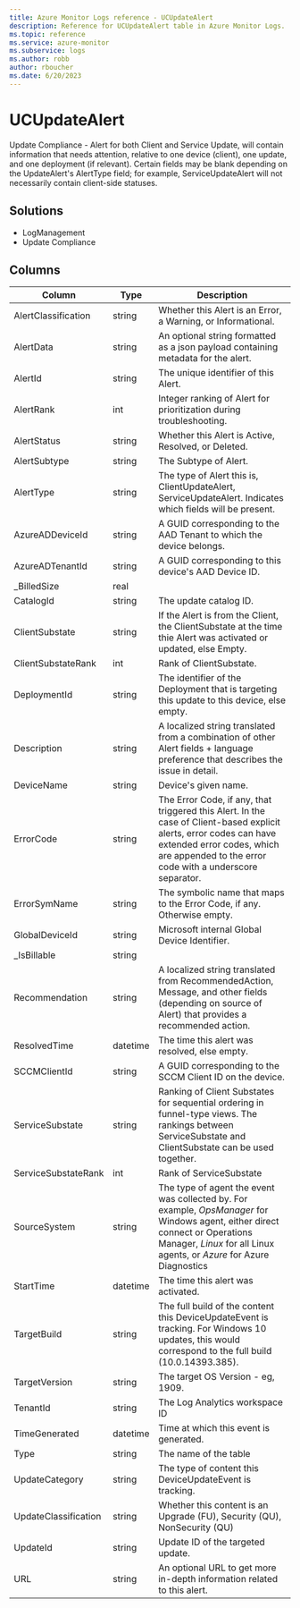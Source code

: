 ```yaml
---
title: Azure Monitor Logs reference - UCUpdateAlert
description: Reference for UCUpdateAlert table in Azure Monitor Logs.
ms.topic: reference
ms.service: azure-monitor
ms.subservice: logs
ms.author: robb
author: rboucher
ms.date: 6/20/2023
---
```


# UCUpdateAlert

 Update Compliance - Alert for both Client and Service Update, will contain information that needs attention, relative to one device (client), one update, and one deployment (if relevant). Certain fields may be blank depending on the UpdateAlert's AlertType field; for example, ServiceUpdateAlert will not necessarily contain client-side statuses. 

## Solutions

- LogManagement
- Update Compliance




## Columns

| Column | Type | Description |
| --- | --- | --- |
| AlertClassification | string | Whether this Alert is an Error, a Warning, or Informational. |
| AlertData | string | An optional string formatted as a json payload containing metadata for the alert. |
| AlertId | string | The unique identifier of this Alert. |
| AlertRank | int | Integer ranking of Alert for prioritization during troubleshooting. |
| AlertStatus | string | Whether this Alert is Active, Resolved, or Deleted. |
| AlertSubtype | string | The Subtype of Alert. |
| AlertType | string | The type of Alert this is, ClientUpdateAlert, ServiceUpdateAlert. Indicates which fields will be present. |
| AzureADDeviceId | string | A GUID corresponding to the AAD Tenant to which the device belongs. |
| AzureADTenantId | string | A GUID corresponding to this device's AAD Device ID. |
| _BilledSize | real |  |
| CatalogId | string | The update catalog ID. |
| ClientSubstate | string | If the Alert is from the Client, the ClientSubstate at the time thie Alert was activated or updated, else Empty. |
| ClientSubstateRank | int | Rank of ClientSubstate. |
| DeploymentId | string | The identifier of the Deployment that is targeting this update to this device, else empty. |
| Description | string | A localized string translated from a combination of other Alert fields + language preference that describes the issue in detail. |
| DeviceName | string | Device's given name. |
| ErrorCode | string | The Error Code, if any, that triggered this Alert. In the case of Client-based explicit alerts, error codes can have extended error codes, which are appended to the error code with a underscore separator. |
| ErrorSymName | string | The symbolic name that maps to the Error Code, if any. Otherwise empty. |
| GlobalDeviceId | string | Microsoft internal Global Device Identifier. |
| _IsBillable | string |  |
| Recommendation | string | A localized string translated from RecommendedAction, Message, and other fields (depending on source of Alert) that provides a recommended action. |
| ResolvedTime | datetime | The time this alert was resolved, else empty. |
| SCCMClientId | string | A GUID corresponding to the SCCM Client ID on the device. |
| ServiceSubstate | string | Ranking of Client Substates for sequential ordering in funnel-type views. The rankings between ServiceSubstate and ClientSubstate can be used together. |
| ServiceSubstateRank | int | Rank of ServiceSubstate |
| SourceSystem | string | The type of agent the event was collected by. For example, *OpsManager* for Windows agent, either direct connect or Operations Manager, *Linux* for all Linux agents, or *Azure* for Azure Diagnostics |
| StartTime | datetime | The time this alert was activated. |
| TargetBuild | string | The full build of the content this DeviceUpdateEvent is tracking. For Windows 10 updates, this would correspond to the full build (10.0.14393.385). |
| TargetVersion | string | The target OS Version - eg, 1909. |
| TenantId | string | The Log Analytics workspace ID |
| TimeGenerated | datetime | Time at which this event is generated. |
| Type | string | The name of the table |
| UpdateCategory | string | The type of content this DeviceUpdateEvent is tracking. |
| UpdateClassification | string | Whether this content is an Upgrade (FU), Security (QU), NonSecurity (QU) |
| UpdateId | string | Update ID of the targeted update. |
| URL | string | An optional URL to get more in-depth information related to this alert. |
